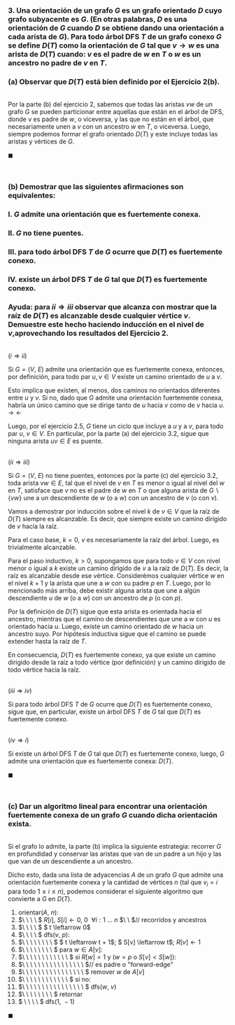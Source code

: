 ### 3. Una orientación de un grafo $G$ es un grafo orientado $D$ cuyo grafo subyacente es $G$. (En otras palabras, $D$ es una orientación de $G$ cuando $D$ se obtiene dando una orientación a cada arista de $G$). Para todo árbol DFS $T$ de un grafo conexo $G$ se define $D(T)$ como la orientación de $G$ tal que $v \to w$ es una arista de $D(T)$ cuando: $v$ es el padre de $w$ en $T$ o $w$ es un ancestro no padre de $v$ en $T$.

### (a) Observar que $D(T)$ está bien definido por el Ejercicio 2(b).

\
Por la parte (b) del ejercicio 2, sabemos que todas las aristas $vw$ de un grafo $G$ se pueden particionar entre aquellas que están en el árbol de DFS, donde $v$ es padre de $w$, o viceversa, y las que no están en el árbol, que necesariamente unen a $v$ con un ancestro $w$ en $T$, o viceversa. Luego, siempre podemos formar el grafo orientado $D(T)$ y este incluye todas las aristas y vértices de $G$.

$\blacksquare$


<br>

### (b) Demostrar que las siguientes afirmaciones son equivalentes:
### I. $G$ admite una orientación que es fuertemente conexa.
### II. $G$ no tiene puentes.
### III. para todo árbol DFS $T$ de $G$ ocurre que $D(T)$ es fuertemente conexo.
### IV. existe un árbol DFS $T$ de $G$ tal que $D(T)$ es fuertemente conexo.

### Ayuda: para $ii \Longrightarrow iii$ observar que alcanza con mostrar que la raíz de $D(T)$ es alcanzable desde cualquier vértice $v$. Demuestre este hecho haciendo inducción en el nivel de $v$,aprovechando los resultados del Ejercicio 2.

\
$(i \Longrightarrow ii)$

Si $G = (V,\ E)$ admite una orientación que es fuertemente conexa, entonces, por definición, para todo par $u, v \in V$ existe un camino orientado de $u$ a $v$.

Esto implica que existen, al menos, dos caminos no orientados diferentes entre $u$ y $v$. Si no, dado que $G$ admite una orientación fuertemente conexa, habría un único camino que se dirige tanto de $u$ hacia $v$ como de $v$ hacia $u$. $\rightarrow\leftarrow$

Luego, por el ejercicio 2.5, $G$ tiene un ciclo que incluye a $u$ y a $v$, para todo par $u,\ v \in V$. En particular, por la parte (a) del ejercicio 3.2, sigue que ninguna arista $uv \in E$ es puente.  

\
$(ii \Longrightarrow iii)$

Si $G = (V,\ E)$ no tiene puentes, entonces por la parte (c) del ejercicio 3.2, toda arista $vw \in E$, tal que el nivel de $v$ en $T$ es menor o igual al nivel del $w$ en $T$, satisface que $v$ no es el padre de $w$ en $T$ o que alguna arista de $G \backslash \{vw\}$ une a un descendiente de $w$ (o a $w$) con un ancestro de $v$ (o con $v$). 

Vamos a demostrar por inducción sobre el nivel $k$ de $v \in V$ que la raíz de $D(T)$ siempre es alcanzable. Es decir, que siempre existe un camino dirigido de $v$ hacía la raíz.

Para el caso base, $k = 0$, $v$ es necesariamente la raíz del árbol. Luego, es trivialmente alcanzable.

Para el paso inductivo, $k > 0$, supongamos que para todo $v \in V$ con nivel menor o igual a $k$ existe un camino dirigido de $v$ a la raíz de $D(T)$. Es decir, la raíz es alcanzable desde ese vértice. Considerémos cualquier vértice $w$ en el nivel $k+1$ y la arista que une a $w$ con su padre $p$ en $T$. Luego, por lo mencionado más arriba, debe existir alguna arista que une a algún descendiente $u$ de $w$ (o a $w$) con un ancestro de $p$ (o con $p$). 

Por la definición de $D(T)$ sigue que esta arista es orientada hacia el ancestro, mientras que el camino de descendientes que une a $w$ con $u$ es orientado hacia $u$. Luego, existe un camino orientado de $w$ hacia un ancestro suyo. Por hipótesis inductiva sigue que el camino se puede extender hasta la raíz de $T$.

En consecuencia, $D(T)$ es fuertemente conexo, ya que existe un camino dirigido desde la raíz a todo vértice (por definición) y un camino dirigido de todo vértice hacia la raíz.

\
$(iii \Longrightarrow iv)$

Si para todo árbol DFS $T$ de $G$ ocurre que $D(T)$ es fuertemente conexo, sigue que, en particular, existe un árbol DFS $T$ de $G$ tal que $D(T)$ es fuertemente conexo.

\
$(iv \Longrightarrow i)$

Si existe un árbol DFS $T$ de $G$ tal que $D(T)$ es fuertemente conexo, luego, $G$ admite una orientación que es fuertemente conexa: $D(T)$.

$\blacksquare$


<br>
 
### (c) Dar un algoritmo lineal para encontrar una orientación fuertemente conexa de un grafo $G$ cuando dicha orientación exista.

\
Si el grafo lo admite, la parte (b) implica la siguiente estrategia: recorrer $G$ en profundidad y conservar las aristas que van de un padre a un hijo y las que van de un descendiente a un ancestro.

Dicho esto, dada una lista de adyacencias $A$ de un grafo $G$ que admite una orientación fuertemente conexa y la cantidad de vértices $n$ (tal que $v_i = i$ para todo $1 \leq i \leq n$), podemos considerar el siguiente algoritmo que convierte a $G$ en $D(T)$.

1.  $\text{orientar}(A,\ n)$:
2.  $\ \ \ \ $ $R[i],\ S[i] \leftarrow 0,\ 0 \ \ \forall i: 1\ ...\ n$ $\ \ $// recorridos y ancestros
3.  $\ \ \ \ $ $ t \leftarrow 0$
4.  $\ \ \ \ $ $\text{dfs}(v,\ p)$:
5.  $\ \ \ \ \ \ \ \ $ $ t \leftarrow t + 1$; $ S[v] \leftarrow t$; $R[v] \leftarrow 1$
6.  $\ \ \ \ \ \ \ \ $ para $w \in A[v]$:
7.  $\ \ \ \ \ \ \ \ \ \ \ \ $ si $R[w] = 1$ y $(w = p$ o $S[v] < S[w])$: 
8.  $\ \ \ \ \ \ \ \ \ \ \ \ \ \ \ \ $// es padre o  "forward-edge" 
9.  $\ \ \ \ \ \ \ \ \ \ \ \ \ \ \ \ $ remover $w$ de $A[v]$
10. $\ \ \ \ \ \ \ \ \ \ \ \ $ si no:
11. $\ \ \ \ \ \ \ \ \ \ \ \ \ \ \ \ $ dfs($w,\ v$) 
12. $\ \ \ \ \ \ \ \ $ retornar
13. $ \ \ \ \ $ dfs($1,\ -1$)

$\blacksquare$
